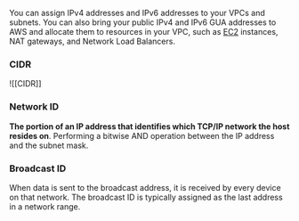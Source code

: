 You can assign IPv4 addresses and IPv6 addresses to your VPCs and subnets. You can also bring your public IPv4 and IPv6 GUA addresses to AWS and allocate them to resources in your VPC, such as [EC2](EC2.md) instances, NAT gateways, and Network Load Balancers.

### CIDR
![[CIDR]]

### Network ID
**The portion of an IP address that identifies which TCP/IP network the host resides on**. Performing a bitwise AND operation between the IP address and the subnet mask.

### Broadcast ID
When data is sent to the broadcast address, it is received by every device on that network. The broadcast ID is typically assigned as the last address in a network range.
